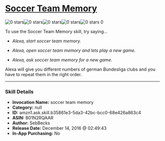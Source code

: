 # [Soccer Team Memory](http://alexa.amazon.com/#skills/amzn1.ask.skill.b35861e3-5da3-42bc-bcc0-68e426a863c4)
![0 stars](../../images/ic_star_border_black_18dp_1x.png)![0 stars](../../images/ic_star_border_black_18dp_1x.png)![0 stars](../../images/ic_star_border_black_18dp_1x.png)![0 stars](../../images/ic_star_border_black_18dp_1x.png)![0 stars](../../images/ic_star_border_black_18dp_1x.png) 0

To use the Soccer Team Memory skill, try saying...

* *Alexa, start soccer team memory.*

* *Alexa, open soccer team memory and lets play a new game.*

* *Alexa, ask soccer team memory for a new game.*

Alexa will give you different numbers of german Bundesliga clubs and you have to repeat them in the right order.

***

### Skill Details

* **Invocation Name:** soccer team memory
* **Category:** null
* **ID:** amzn1.ask.skill.b35861e3-5da3-42bc-bcc0-68e426a863c4
* **ASIN:** B01N2RQAAR
* **Author:** SebBecks
* **Release Date:** December 14, 2016 @ 02:49:43
* **In-App Purchasing:** No
